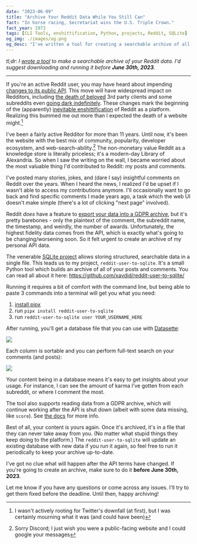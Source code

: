 ```yaml
---
date: "2023-06-09"
title: "Archive Your Reddit Data While You Still Can"
fact: "In horse racing, Secretariat wins the U.S. Triple Crown."
fact_year: 1973
tags: [CLI Tools, enshittification, Python, projects, Reddit, SQLite]
og_img: ./images/og.png
og_desc: "I've written a tool for creating a searchable archive of all your Reddit data."
---
```


_tl;dr: I [wrote a tool](https://github.com/xavdid/reddit-user-to-sqlite/) to make a searchable archive of your Reddit data. I'd suggest downloading and running it before **June 30th, 2023**._

---

If you're an active Reddit user, you may have heard about impending [changes to its public API](https://www.reddit.com/r/reddit/comments/12qwagm/an_update_regarding_reddits_api/). This move will have widespread impact on Redditors, including [the death of beloved](https://old.reddit.com/r/apolloapp/comments/144f6xm/apollo_will_close_down_on_june_30th_reddits/) 3rd party clients and some subreddits even [going dark indefinitely](https://old.reddit.com/r/ProgrammerHumor/comments/141qwy8/programmer_humor_will_be_shutting_down/). These changes mark the beginning of the (apparently) [inevitable enshittification](https://pluralistic.net/2023/01/21/potemkin-ai/#hey-guys) of Reddit as a platform. Realizing this bummed me out more than I expected the death of a website might.[^1]

I've been a fairly active Redditor for more than 11 years. Until now, it's been the website with the best mix of community, popularity, developer ecosystem, and web-search-ability.[^2] The non-monetary value Reddit as a knowledge store is literally priceless; it's a modern-day Library of Alexandria. So when I saw the writing on the wall, I became worried about the most valuable thing I'd contributed to Reddit: my posts and comments.

I've posted many stories, jokes, and (dare I say) insightful comments on Reddit over the years. When I heard the news, I realized I'd be upset if I wasn't able to access my contributions anymore. I'll occasionally want to go back and find specific comments I made years ago, a task which the web UI doesn't make simple (there's a lot of clicking "next page" involved).

Reddit _does_ have a feature to [export your data into a GDPR archive](https://www.reddit.com/settings/data-request), but it's pretty barebones - only the plaintext of the comment, the subreddit name, the timestamp, and weirdly, the number of awards. Unfortunately, the highest fidelity data comes from the API, which is exactly what's going to be changing/worsening soon. So it felt urgent to create an archive of my personal API data.

The venerable [SQLite project](https://www.sqlite.org/about.html) allows storing structured, searchable data in a single file. This leads us to my project, `reddit-user-to-sqlite`. It's a small Python tool which builds an archive of all of your posts and comments. You can read all about it here: https://github.com/xavdid/reddit-user-to-sqlite/

Running it requires a bit of comfort with the command line, but being able to paste 3 commands into a terminal will get you what you need:

1. [install pipx](https://pypa.github.io/pipx/installation/)
2. run `pipx install reddit-user-to-sqlite`
3. run `reddit-user-to-sqlite user YOUR_USERNAME_HERE`

After running, you'll get a database file that you can use with [Datasette](https://datasette.io/):

![](images/comments.png)

Each column is sortable and you can perform full-text search on your comments (and posts):

![](images/searchable-comments.png)

Your content being in a database means it's easy to get insights about your usage. For instance, I can see the amount of karma I've gotten from each subreddit, or where I comment the most.

The tool also supports reading data from a GDPR archive, which will continue working after the API is shut down (albeit with some data missing, like `score`). See [the docs](https://github.com/xavdid/reddit-user-to-sqlite/#archive) for more info.

Best of all, your content is yours again. Once it's archived, it's in a file that they can never take away from you. (No matter what stupid things they keep doing to the platform.) The `reddit-user-to-sqlite` will update an existing database with new data if you run it again, so feel free to run it periodically to keep your archive up-to-date.

I've got no clue what will happen after the API terms have changed. If you're going to create an archive, make sure to do it **before June 30th, 2023**.

Let me know if you have any questions or come across any issues. I'll try to get them fixed before the deadline. Until then, happy archiving!

[^1]: I wasn't actively rooting for Twitter's downfall (at first), but I was certainly mourning what it was (and could have been)
[^2]: Sorry Discord; I just wish you were a public-facing website and I could google your messages

